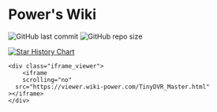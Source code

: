 # Power's Wiki

![GitHub last commit](https://img.shields.io/github/last-commit/linyuxuanlin/Wiki_Docusaurus)
![GitHub repo size](https://img.shields.io/github/repo-size/linyuxuanlin/Wiki_Docusaurus)



[![Star History Chart](https://api.star-history.com/svg?repos=linyuxuanlin/wiki_docusaurus&type=Timeline)](https://star-history.com/#linyuxuanlin/wiki_docusaurus&Timeline)

```
<div class="iframe_viewer">
    <iframe 
    scrolling="no"
  src="https://viewer.wiki-power.com/TinyDVR_Master.html"
></iframe>
</div>
```
